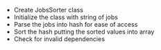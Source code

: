 - Create JobsSorter class
- Initialize the class with string of jobs
- Parse the jobs into hash for ease of access
- Sort the hash putting the sorted values into array
- Check for invalid dependencies